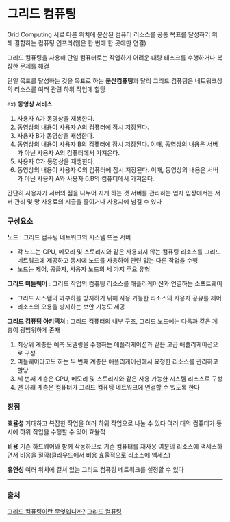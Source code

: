 # 그리드 컴퓨팅
Grid Computing
서로 다른 위치에 분산된 컴퓨터 리소스를 공통 목표를 달성하기 위해 결합하는 컴퓨팅 인프라(웹은 한 번에 한 곳에만 연결)

그리드 컴퓨팅을 사용해 단일 컴퓨터로는 작업하기 어려운 대량 태스크를 수행하거나 복잡한 문제를 해결

단일 목표를 달성하는 것을 목표로 하는 **분산컴퓨팅**과 달리 그리드 컴퓨팅은 네트워크상의 리소스를 여러 관련 하위 작업에 할당

ex) **동영상 서비스**
1. 사용자 A가 동영상을 재생한다.
2. 동영상의 내용이 사용자 A의 컴퓨터에 잠시 저장된다.
3. 사용자 B가 동영상을 재생한다.
4. 동영상의 내용이 사용자 B의 컴퓨터에 잠시 저장된다. 이때, 동영상의 내용은 서버가 아닌 사용자 A의 컴퓨터에서 가져온다.
5. 사용자 C가 동영상을 재생한다.
6. 동영상의 내용이 사용자 C의 컴퓨터에 잠시 저장된다. 이때, 동영상의 내용은 서버가 아닌 사용자 A와 사용자 6.B의 컴퓨터에서 가져온다.

간단히 사용자가 서버의 짐을 나누어 지게 하는 것
서버를 관리하는 업자 입장에서는 서버 관리 및 망 사용료의 지출을 줄이거나 사용자에 넘길 수 있다

### 구성요소

**노드** : 그리드 컴퓨팅 네트워크의 시스템 또는 서버
- 각 노드는 CPU, 메모리 및 스토리지와 같은 사용되지 않는 컴퓨팅 리소스를 그리드 네트워크에 제공하고 동시에 노드를 사용하여 관련 없는 다른 작업을 수행
- 노드는 제어, 공급자, 사용자 노드의 세 가지 주요 유형

**그리드 미들웨어** : 그리드 작업의 컴퓨팅 리소스를 애플리케이션과 연결하는 소프트웨어 

- 그리드 시스템의 과부하를 방지하기 위해 사용 가능한 리소스의 사용자 공유를 제어
- 리소스의 오용을 방지하는 보안 기능도 제공

**그리드 컴퓨팅 아키텍처** : 그리드 컴퓨터의 내부 구조, 그리드 노드에는 다음과 같은 계층이 광범위하게 존재
1. 최상위 계층은 예측 모델링을 수행하는 애플리케이션과 같은 고급 애플리케이션으로 구성
2. 미들웨어라고도 하는 두 번째 계층은 애플리케이션에서 요청한 리소스를 관리하고 할당
3. 세 번째 계층은 CPU, 메모리 및 스토리지와 같은 사용 가능한 시스템 리소스로 구성
4. 맨 아래 계층은 컴퓨터가 그리드 컴퓨팅 네트워크에 연결할 수 있도록 한다

### 장점
**효율성**
거대하고 복잡한 작업을 여러 하위 작업으로 나눌 수 있다
여러 대의 컴퓨터가 동시에 하위 작업을 수행할 수 있어 효율적 

**비용**
기존 하드웨어와 함께 작동하므로 기존 컴퓨터를 재사용
여분의 리소스에 액세스하면서 비용을 절약(클라우드에서 비용 효율적으로 리소스에 액세스)

**유연성**
여러 위치에 걸쳐 있는 그리드 컴퓨팅 네트워크를 설정할 수 있다

---
### 출처
[그리드 컴퓨팅이란 무엇입니까?](https://aws.amazon.com/ko/what-is/grid-computing/)
[그리드 컴퓨팅](https://namu.wiki/w/%EA%B7%B8%EB%A6%AC%EB%93%9C%20%EC%BB%B4%ED%93%A8%ED%8C%85#s-3)